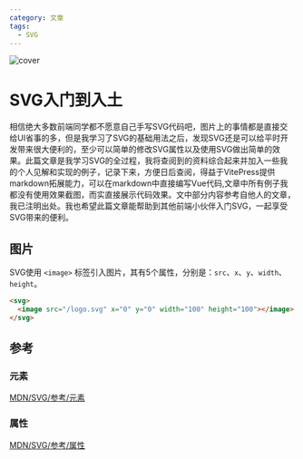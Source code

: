 ```yaml
---
category: 文章
tags:
  - SVG
---
```


<script setup>
import Read from "@components/Read.vue";
import CanvasSvgCompare from "./CanvasSvgCompare.vue";
import SvgWave from "./SvgWave.vue";
import {ref} from 'vue';
import {withBase} from 'vitepress';
import LazyLoader from "@components/LazyLoader.vue";

const arcXr = ref(0);
const arcMx = ref(160);
const arcMy = ref(180);
const arcX = ref(240);
const arcY = ref(220);
const arcRx = ref(100);
const arcRy = ref(50);
const arcLaf = ref(0);
const arcSf = ref(0);
const blendModeList = ['normal','multiply','screen','overlay','darken','lighten'];
const currentBlendMode = ref(blendModeList[0]);
const feColorMatrixTypeList = ['saturate','hueRotate','luminanceToAlpha'];
const currentFeColorMatrixType = ref('saturate');
const feColorMatrixValue = ref(1);

const surfaceScale = ref(10);
const diffuseAndSpecularConstant = ref(1);
const specularExponent = ref(0);
const azimuth = ref(140);
const elevation = ref(20);
const x = ref(260);
const y = ref(2);
const z = ref(30);
const pointsAtX = ref(290);
const pointsAtY = ref(80);
const pointsAtZ = ref(0);
const limitingConeAngle = ref(0);
const feTurbulenceBaseFrequency = ref(0);
const feTurbulenceNumOctaves = ref(1);
const feTurbulenceSeed = ref(0);
const feTurbulenceType = ref('turbulence');
const feTurbulenceStitchTiles = ref('noStitch');
</script>

<ClientOnly>
  <read></read>
</ClientOnly>

<style>
 #rect1 { fill: url(#Gradient1); }
              .stop1 { stop-color: red; }
              .stop2 { stop-color: black; stop-opacity: 0; }
              .stop3 { stop-color: blue; }
</style>

![cover](https://cdn.jsdelivr.net/gh/lsj97Blog/imgs@master/imgs/2023_12/svg.svg)

# SVG入门到入土

相信绝大多数前端同学都不愿意自己手写SVG代码吧，图片上的事情都是直接交给UI省事的多，但是我学习了SVG的基础用法之后，发现SVG还是可以给平时开发带来很大便利的，至少可以简单的修改SVG属性以及使用SVG做出简单的效果。此篇文章是我学习SVG的全过程，我将查阅到的资料综合起来并加入一些我的个人见解和实现的例子，记录下来，方便日后查阅，得益于VitePress提供markdown拓展能力，可以在markdown中直接编写Vue代码,文章中所有例子我都没有使用效果截图，而实直接展示代码效果。文中部分内容参考自他人的文章，我已注明出处。我也希望此篇文章能帮助到其他前端小伙伴入门SVG，一起享受SVG带来的便利。


<!--@include: ./base.md-->
<!--@include: ./path.md-->
<!--@include: ./fillAndStroke.md-->
<!--@include: ./gradient.md-->
<!--@include: ./pattern.md-->
<!--@include: ./text.md-->

## 图片
SVG使用 `<image>` 标签引入图片，其有5个属性，分别是：`src`、`x`、`y`、`width`、`height`。
```html
<svg>
  <image src="/logo.svg" x="0" y="0" width="100" height="100"></image>
</svg>
```

<!--@include: ./transform.md-->
<!--@include: ./filter.md-->

## 参考
### 元素
[MDN/SVG/参考/元素](https://developer.mozilla.org/zh-CN/docs/Web/SVG/Element/a)

### 属性
[MDN/SVG/参考/属性](https://developer.mozilla.org/zh-CN/docs/Web/SVG/Attribute/accent-height)
